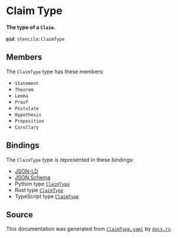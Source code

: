 # Claim Type

**The type of a `Claim`.**

**`@id`**: `stencila:ClaimType`

## Members

The `ClaimType` type has these members:

- `Statement`
- `Theorem`
- `Lemma`
- `Proof`
- `Postulate`
- `Hypothesis`
- `Proposition`
- `Corollary`

## Bindings

The `ClaimType` type is represented in these bindings:

- [JSON-LD](https://stencila.dev/ClaimType.jsonld)
- [JSON Schema](https://stencila.dev/ClaimType.schema.json)
- Python type [`ClaimType`](https://github.com/stencila/stencila/blob/main/python/python/stencila/types/claim_type.py)
- Rust type [`ClaimType`](https://github.com/stencila/stencila/blob/main/rust/schema/src/types/claim_type.rs)
- TypeScript type [`ClaimType`](https://github.com/stencila/stencila/blob/main/typescript/src/types/ClaimType.ts)

## Source

This documentation was generated from [`ClaimType.yaml`](https://github.com/stencila/stencila/blob/main/schema/ClaimType.yaml) by [`docs.rs`](https://github.com/stencila/stencila/blob/main/rust/schema-gen/src/docs.rs).